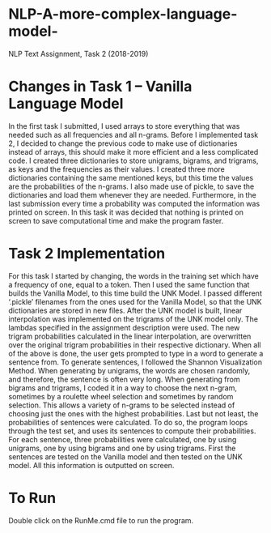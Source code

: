 # NLP-A-more-complex-language-model-
NLP Text Assignment, Task 2 (2018-2019)
# Changes in Task 1 – Vanilla Language Model
In the first task I submitted, I used arrays to store everything that was needed such as all frequencies and all n-grams. Before I implemented task 2, I decided to change the previous code to make use of dictionaries instead of arrays, this should make it more efficient and a less complicated code. I created three dictionaries to store unigrams, bigrams, and trigrams, as keys and the frequencies as their values. I created three more dictionaries containing the same mentioned keys, but this time the values are the probabilities of the n-grams. I also made use of pickle, to save the dictionaries and load them whenever they are needed. Furthermore, in the last submission every time a probability was computed the information was printed on screen. In this task it was decided that nothing is printed on screen to save computational time and make the program faster.

# Task 2 Implementation
For this task I started by changing, the words in the training set which have a frequency of one, equal to a <UNK> token. Then I used the same function that builds the Vanilla Model, to this time build the UNK Model. I passed different ‘.pickle’ filenames from the ones used for the Vanilla Model, so that the UNK dictionaries are stored in new files. After the UNK model is built, linear interpolation was implemented on the trigrams of the UNK model only. The lambdas specified in the assignment description were used. The new trigram probabilities calculated in the linear interpolation, are overwritten over the original trigram probabilities in their respective dictionary.
When all of the above is done, the user gets prompted to type in a word to generate a sentence from. To generate sentences, I followed the Shannon Visualization Method. When generating by unigrams, the words are chosen randomly, and therefore, the sentence is often very long. When generating from bigrams and trigrams, I coded it in a way to choose the next n-gram, sometimes by a roulette wheel selection and sometimes by random selection. This allows a variety of n-grams to be selected instead of choosing just the ones with the highest probabilities.
Last but not least, the probabilities of sentences were calculated. To do so, the program loops through the test set, and uses its sentences to compute their probabilities. For each sentence, three probabilities were calculated, one by using unigrams, one by using bigrams and one by using trigrams. First the sentences are tested on the Vanilla model and then tested on the UNK model. All this information is outputted on screen.

# To Run
Double click on the RunMe.cmd file to run the program.
